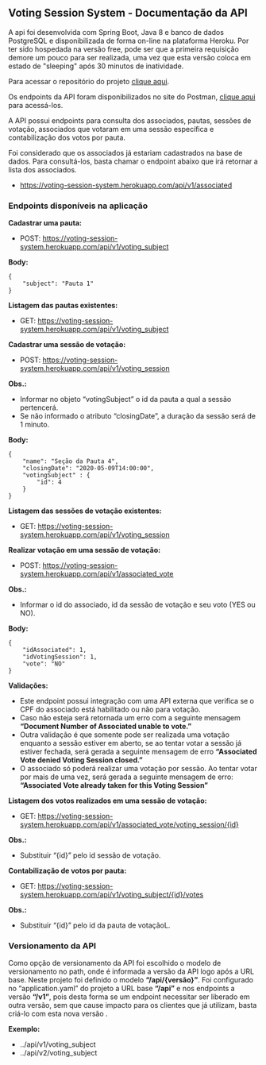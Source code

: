 ## Voting Session System - Documentação da API 

A api foi desenvolvida com Spring Boot, Java 8 e banco de dados PostgreSQL e disponibilizada de forma on-line na plataforma Heroku.
Por ter sido hospedada na versão free, pode ser que a primeira requisição demore um pouco para ser realizada, uma vez que esta versão
coloca em estado de "sleeping" após 30 minutos de inatividade.

Para acessar o repositório do projeto <a href="https://github.com/kevinzamperetti/voting-session-system">clique aqui</a>.

Os endpoints da API foram disponibilizados no site do Postman, 
<a href="https://documenter.getpostman.com/view/10875867/SzmfYcuB?version=latest">clique aqui</a> para acessá-los.

A API possui endpoints para consulta dos associados, pautas, sessões de votação, associados que votaram
em uma sessão específica e contabilização dos votos por pauta.

Foi considerado que os associados já estariam cadastrados na base de dados.
Para consultá-los, basta chamar o endpoint abaixo que irá retornar a lista dos associados.

- https://voting-session-system.herokuapp.com/api/v1/associated

### Endpoints disponíveis na aplicação

**Cadastrar uma pauta:**
- POST: https://voting-session-system.herokuapp.com/api/v1/voting_subject

**Body:**
```
{
	"subject": "Pauta 1"
}
```

**Listagem das pautas existentes:**
- GET: https://voting-session-system.herokuapp.com/api/v1/voting_subject

**Cadastrar uma sessão de votação:**
- POST: https://voting-session-system.herokuapp.com/api/v1/voting_session

**Obs.:**
- Informar no objeto “votingSubject” o id da pauta a qual a sessão pertencerá.
- Se não informado o atributo “closingDate”, a duração da sessão será de 1 minuto.

**Body:**
```
{
	"name": "Seção da Pauta 4",
	"closingDate": "2020-05-09T14:00:00",
	"votingSubject" : {
		"id": 4
	}
}
```

**Listagem das sessões de votação existentes:**
- GET: https://voting-session-system.herokuapp.com/api/v1/voting_session

**Realizar votação em uma sessão de votação:**
- POST: https://voting-session-system.herokuapp.com/api/v1/associated_vote

**Obs.:**
- Informar o id do associado, id da sessão de votação e seu voto (YES ou NO).

**Body:**
```
{
	"idAssociated": 1,
	"idVotingSession": 1,
	"vote": "NO"
}
```

**Validações:**
- Este endpoint possui integração com uma API externa que verifica se o CPF do associado está habilitado ou não para votação.
- Caso não esteja será retornada um erro com a seguinte mensagem **“Document Number of Associated unable to vote.”**
- Outra validação é que somente pode ser realizada uma votação enquanto a sessão estiver em aberto, se ao tentar votar a sessão já
estiver fechada, será gerada a seguinte mensagem de erro **“Associated Vote denied Voting Session closed.”**
- O associado só poderá realizar uma votação por sessão. Ao tentar votar por mais de uma vez, será gerada a seguinte
mensagem de erro: **“Associated Vote already taken for this Voting Session”**

**Listagem dos votos realizados em uma sessão de votação:**
- GET: https://voting-session-system.herokuapp.com/api/v1/associated_vote/voting_session/{id}

**Obs.:**
- Substituir “{id}” pelo id sessão de votação.

**Contabilização de votos por pauta:**
- GET: https://voting-session-system.herokuapp.com/api/v1/voting_subject/{id}/votes

**Obs.:**
- Substituir “{id}” pelo id da pauta de votaçãoL.

### Versionamento da API

Como opção de versionamento da API foi escolhido o modelo de versionamento no path, onde é informada a versão da API logo após a URL base.
Neste projeto foi definido o modelo **“/api/{versão}”**.
Foi configurado no “application.yaml” do projeto a URL base **“/api”** e nos endpoints a versão **“/v1”**,
pois desta forma se um endpoint necessitar ser liberado em outra versão, sem que cause impacto para os clientes
que já utilizam, basta criá-lo com esta nova versão .

**Exemplo:**
- ../api/v1/voting_subject
- ../api/v2/voting_subject



